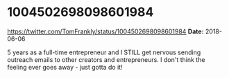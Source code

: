 # 1004502698098601984
https://twitter.com/TomFrankly/status/1004502698098601984
**Date:** 2018-06-06

5 years as a full-time entrepreneur and I STILL get nervous sending outreach emails to other creators and entrepreneurs. I don't think the feeling ever goes away - just gotta do it!
